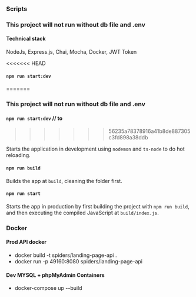 ### Scripts
### This project will not run without db file and .env
#### Technical stack
NodeJs, Express.js, Chai, Mocha, Docker, JWT Token 

<<<<<<< HEAD
#### `npm run start:dev` 
=======
### This project will not run without db file and .env

#### `npm run start:dev` // to
>>>>>>> 56235a78378916a41b8de887305c3fd898a38ddb

Starts the application in development using `nodemon` and `ts-node` to do hot reloading.

#### `npm run build`

Builds the app at `build`, cleaning the folder first.

#### `npm run start`

Starts the app in production by first building the project with `npm run build`, and then executing the compiled JavaScript at `build/index.js`.

### Docker

#### Prod API docker

- docker build -t spiders/landing-page-api .
- docker run -p 49160:8080 spiders/landing-page-api

#### Dev MYSQL + phpMyAdmin Containers 

- docker-compose up --build


